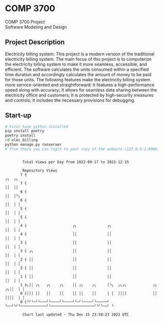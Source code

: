 # COMP 3700
COMP 3700 Project  
Software Modeling and Design
## Project Description
Electricity billing system: This project is a modern version of the traditional electricity billing system. The main focus of this project is to computerize the electricity billing system to make it more seamless, accessible, and efficient. The software calculates the units consumed within a specified time duration and accordingly calculates the amount of money to be paid for those units. The following features make the electricity billing system more service-oriented and straightforward: It features a high-performance speed along with accuracy; It allows for seamless data sharing between the electricity office and customers; It is protected by high-security measures and controls; It includes the necessary provisions for debugging.

## Start-up
```bash
# First have python installed
pip install poetry
poetry install
cd elec_billing
python manage.py runserver
# from there you can login to your copy of the website (127.0.0.1:8000), default creds are admin/admin
```

```

        Total Views per Day from 2022-09-17 to 2022-12-15

        Repository Views
       7 ┼                                                                                  ╭╮  ╭╮
       7 ┤                                                                                  ││  ││
       6 ┤                                                                                  ││  │╰╮
       6 ┤                                                                                  ││  │ │
       5 ┤                                                                                  ││  │ │
       5 ┤                                                                                  ││  │ │
       4 ┤                     ╭╮              ╭╮                                           ││  │ │
       4 ┤                     ││              ││                                           ││  │ │
       3 ┤                     ││              ││                                           ││  │ │
       3 ┤ ╭╮                  ││              ││                                           ││  │ │
       2 ┤ ││                  ││              ││                                           ││  │ │
       2 ┤ ││                  ││              ││                                           ││  │ │
       1 ┤ ││                  ││              ││                                           ││  │ │
       1 ┼╮││ ╭╮   ╭╮    ╭╮    ││ ╭╮    ╭╮     │╰╮  ╭╮╭╮            ╭╮                    ╭╮││  │ │
       0 ┤│││ ││   ││    ││    ││ ││    ││     │ │  ││││            ││                    ││││  │ │
       0 ┤╰╯╰─╯╰───╯╰────╯╰────╯╰─╯╰────╯╰─────╯ ╰──╯╰╯╰────────────╯╰────────────────────╯╰╯╰──╯ ╰

        Chart last updated - Thu Dec 15 23:58:23 2022 UTC
        
```
